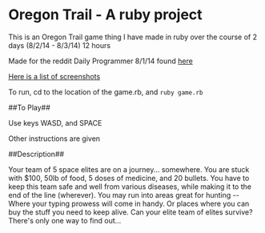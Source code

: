Oregon Trail - A ruby project
=====

This is an Oregon Trail game thing I have made in ruby over the course of 2 days (8/2/14 - 8/3/14) 12 hours

Made for the reddit Daily Programmer 8/1/14 found [here](http://www.reddit.com/r/dailyprogrammer/comments/2ccipl/8012014_challenge_173_hard_road_trip_game/)

[Here is a list of screenshots](http://imgur.com/a/ZYdli#0)

To run, cd to the location of the game.rb, and `ruby game.rb`

##To Play##

Use keys WASD, and SPACE

Other instructions are given

##Description##

Your team of 5 space elites are on a journey... somewhere. You are stuck with $100, 50lb of food, 5 doses of medicine, and 20 bullets. You have to keep this team safe and well from various diseases, while making it to the end of the line (wherever). You may run into areas great for hunting -- Where your typing prowess will come in handy. Or places where you can buy the stuff you need to keep alive. Can your elite team of elites survive? There's only one way to find out...

